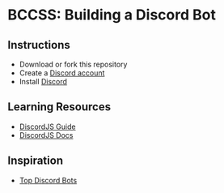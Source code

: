 # BCCSS: Building a Discord Bot

## Instructions
* Download or fork this repository
* Create a [Discord account](http://www.discord.com/)
* Install [Discord](http://www.discord.com/)

## Learning Resources
* [DiscordJS Guide](https://discordjs.guide/)
* [DiscordJS Docs](https://discord.js.org/#/docs/main/stable/general/welcome)

## Inspiration
* [Top Discord Bots](https://top.gg/list/top)
